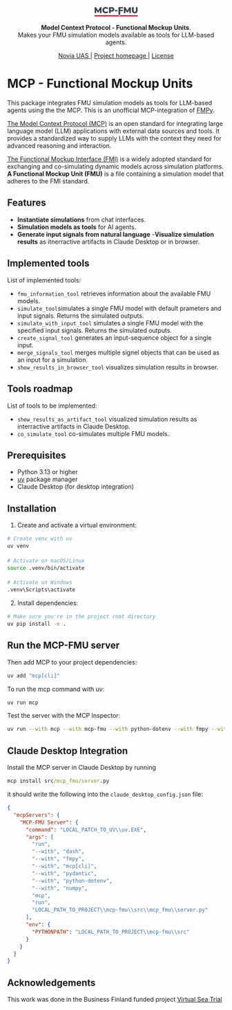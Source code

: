 <p align="center">
  <a href="https://novia.fi"><img src="./public/mcp_fmu_logo.png" alt="MCP-FMU" width="100">
</a>
</p>

<p align="center">
    <b>Model Context Protocol - Functional Mockup Units</b>. <br />
    Makes your FMU simulation models available as tools for LLM-based agents.
</p>

<p align="center">
  <a href="https://www.novia.fi/" target="_blank">
      Novia UAS
  </a>|
  <a href="https://www.virtualseatrial.fi/" target="_blank">
      Project homepage
  </a>|
  <a href="https://github.com/mcp-fmu/chroma/blob/master/LICENSE" target="_blank">
      License
  </a>
</p>

# MCP - Functional Mockup Units
This package integrates FMU simulation models as tools for LLM-based agents using the the MCP. This is an unofficial MCP-integration  of [FMPy](https://fmpy.readthedocs.io/en/latest/).

[The Model Context Protocol (MCP)](https://modelcontextprotocol.io/introduction) is an open standard for integrating large language model (LLM) applications with external data sources and tools. It provides a standardized way to supply LLMs with the context they need for advanced reasoning and interaction.

[The Functional Mockup Interface (FMI)](https://fmi-standard.org/) is a widely adopted standard for exchanging and co-simulating dynamic models across simulation platforms. **A Functional Mockup Unit (FMU)** is a file containing a simulation model that adheres to the FMI standard. 

## Features
- **Instantiate simulations** from chat interfaces.
- **Simulation models as tools** for AI agents. 
- **Generate input signals from natural language**
-**Visualize simulation results** as itnerractive artifacts in Claude Desktop or in browser.

## Implemented tools
List of implemented tools:
- `fmu_information_tool` retrieves information about the available FMU models.
- `simulate_tool`simulates a single FMU model with default prameters and input signals. Returns the simulated outputs.
- `simulate_with_input_tool` simulates a single FMU model with the specified input signals. Returns the simulated outputs.
- `create_signal_tool` generates an input-sequence object for a single input.
- `merge_signals_tool` merges multiple signel objects that can be used as an input for a simulation.
- `show_results_in_browser_tool` visualizes simulation results in browser.

## Tools roadmap
List of tools to be implemented:
- `show_results_as_artifact_tool` visualized simulation results as interractive artifacts in Claude Desktop.
- `co_simulate_tool` co-simulates multiple FMU models.


## Prerequisites

- Python 3.13 or higher
- [uv](https://docs.astral.sh/uv/pip/packages/) package manager
- Claude Desktop (for desktop integration)

## Installation

1. Create and activate a virtual environment:
```bash
# Create venv with uv
uv venv

# Activate on macOS/Linux
source .venv/bin/activate

# Activate on Windows
.venv\Scripts\activate
```

2. Install dependencies:
```bash
# Make sure you're in the project root directory
uv pip install -e .
```

## Run the MCP-FMU server
Then add MCP to your project dependencies:
```cmd
uv add "mcp[cli]"
```

To run the mcp command with uv:
```cmd
uv run mcp
```

Test the server with the MCP Inspector:
```bash
uv run --with mcp --with mcp-fmu --with python-dotenv --with fmpy --with numpy --with pydantic mcp dev src/mcp_fmu/server.py
```

## Claude Desktop Integration
Install the MCP server in Claude Desktop by running
```cmd
mcp install src/mcp_fmu/server.py
```
it should write the following into the `claude_desktop_config.json` file:
```json
{
  "mcpServers": {
    "MCP-FMU Server": {
      "command": "LOCAL_PATCH_TO_UV\\uv.EXE",
      "args": [
        "run",
        "--with", "dash",
        "--with", "fmpy",
        "--with", "mcp[cli]",
        "--with", "pydantic",
        "--with", "python-dotenv",
        "--with", "numpy",
        "mcp",
        "run",
        "LOCAL_PATH_TO_PROJECT\\mcp-fmu\\src\\mcp_fmu\\server.py"
      ],
      "env": {
        "PYTHONPATH": "LOCAL_PATH_TO_PROJECT\\mcp-fmu\\src"
      }
    }
  }
}

```

## Acknowledgements
This work was done in the Business Finland funded project [Virtual Sea Trial](https://virtualseatrial.fi)

